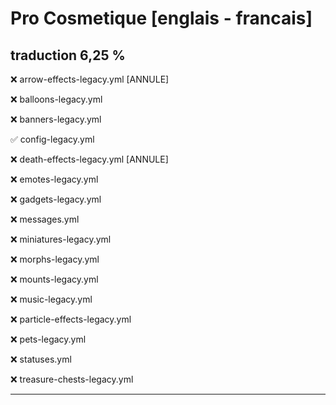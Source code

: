 # Pro Cosmetique [englais - francais] 

## traduction 6,25 %

❌ arrow-effects-legacy.yml  [ANNULE]

❌ balloons-legacy.yml

❌ banners-legacy.yml

✅ config-legacy.yml

❌ death-effects-legacy.yml  [ANNULE] 

❌ emotes-legacy.yml

❌ gadgets-legacy.yml

❌ messages.yml

❌ miniatures-legacy.yml

❌ morphs-legacy.yml

❌ mounts-legacy.yml

❌ music-legacy.yml

❌ particle-effects-legacy.yml

❌ pets-legacy.yml

❌ statuses.yml

❌ treasure-chests-legacy.yml
___
